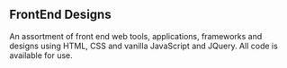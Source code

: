## FrontEnd Designs
An assortment of front end web tools, applications, frameworks and designs using HTML, CSS and vanilla JavaScript and JQuery. All code is available for use. 
